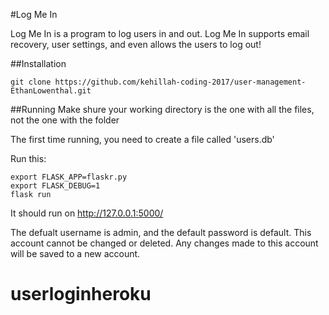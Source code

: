 #Log Me In

Log Me In is a program to log users in and out. Log Me In supports email recovery, user settings, and even allows the users to log out!


##Installation
```
git clone https://github.com/kehillah-coding-2017/user-management-EthanLowenthal.git
```


##Running
Make shure your working directory is the one with all the files, not the one with the folder

The first time running, you need to create a file called 'users.db'

Run this:

```
export FLASK_APP=flaskr.py
export FLASK_DEBUG=1
flask run
```

It should run on http://127.0.0.1:5000/


The defualt username is admin, and the default password is default. This account cannot be changed or deleted. Any changes made to this account will be saved to a new account.
# userloginheroku
